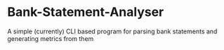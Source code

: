 # Bank-Statement-Analyser
A simple (currently) CLI based program for parsing bank statements and generating metrics from them
